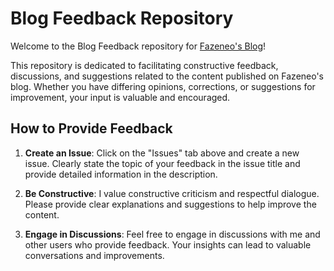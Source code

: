 # Blog Feedback Repository

Welcome to the Blog Feedback repository for [Fazeneo's Blog](https://fazeneo.mataroa.blog/)!

This repository is dedicated to facilitating constructive feedback, discussions, and suggestions related to the content published on Fazeneo's blog. Whether you have differing opinions, corrections, or suggestions for improvement, your input is valuable and encouraged.

## How to Provide Feedback

1. **Create an Issue**: Click on the "Issues" tab above and create a new issue. Clearly state the topic of your feedback in the issue title and provide detailed information in the description.

2. **Be Constructive**: I value constructive criticism and respectful dialogue. Please provide clear explanations and suggestions to help improve the content.

3. **Engage in Discussions**: Feel free to engage in discussions with me and other users who provide feedback. Your insights can lead to valuable conversations and improvements.

